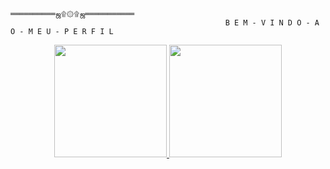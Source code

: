                                                             ══════════ஜ۩۞۩ஜ═══════════                                                                                                                                            
                                                    B E M - V I N D O - A O - M E U - P E R F I L                                                                                                                    
<div align="center">
  <a href="https://github.com/79-g">
  <img height="180em" src="https://github-readme-stats.vercel.app/api?username=79-g&show_icons=true&theme=dark&include_all_commits=true&count_private=true"/>
  <img height="180em" src="https://github-readme-stats.vercel.app/api/top-langs/?username=79-g&layout=compact&langs_count=7&theme=dark"/>
</div>           
